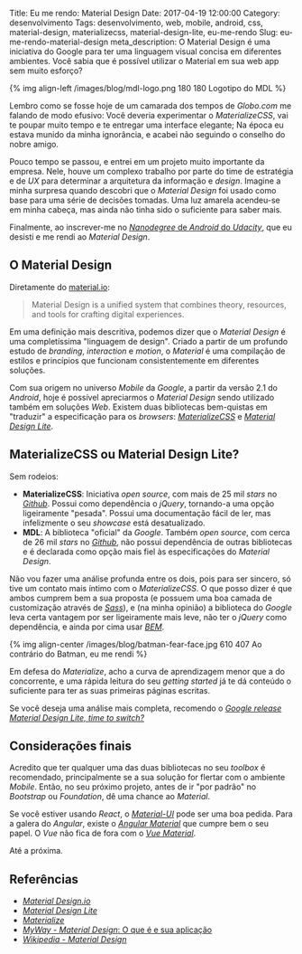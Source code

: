 Title: Eu me rendo: Material Design
Date: 2017-04-19 12:00:00
Category: desenvolvimento
Tags: desenvolvimento, web, mobile, android, css, material-design, materializecss, material-design-lite, eu-me-rendo
Slug: eu-me-rendo-material-design
meta_description: O Material Design é uma iniciativa do Google para ter uma linguagem visual concisa em diferentes ambientes. Você sabia que é possível utilizar o Material em sua web app sem muito esforço?

{% img align-left /images/blog/mdl-logo.png 180 180 Logotipo do MDL %}

Lembro como se fosse hoje de um camarada dos tempos de *Globo.com* me falando de
modo efusivo: Você deveria experimentar o *MaterializeCSS*, vai te poupar muito
tempo e te entregar uma interface elegante; Na época eu estava munido da minha
ignorância, e acabei não seguindo o conselho do nobre amigo.

<!-- PELICAN_END_SUMMARY -->

Pouco tempo se passou, e entrei em um projeto muito importante da empresa. Nele,
houve um complexo trabalho por parte do time de estratégia e de *UX* para determinar
a arquitetura da informação e *design*. Imagine a minha surpresa quando descobri que o
*Material Design* foi usado como base para uma série de decisões tomadas. Uma luz amarela
acendeu-se em minha cabeça, mas ainda não tinha sido o suficiente para saber mais.

Finalmente, ao inscrever-me no [*Nanodegree* de *Android* do *Udacity*](https://br.udacity.com/course/android-basics-nanodegree-by-google--nd803/ "Android Basics"),
que eu desisti e me rendi ao *Material Design*.

## O Material Design

Diretamente do [material.io](http://material.io "Visite o site oficial"):

> Material Design is a unified system that combines theory, resources, and tools for crafting digital experiences.

Em uma definição mais descritiva, podemos dizer que o *Material Design* é
uma completíssima "linguagem de design". Criado a partir de um profundo estudo de
*branding*, *interaction* e *motion*, o *Material* é uma compilação de estilos
e princípios que funcionam consistentemente em diferentes soluções.

Com sua origem no universo *Mobile* da *Google*, a partir da versão 2.1 do
*Android*, hoje é possível apreciarmos o *Material Design* sendo utilizado
também em soluções *Web*. Existem duas bibliotecas bem-quistas em "traduzir"
a especificação para os *browsers*: [*MaterializeCSS*](http://materializecss.com/ "Leia mais sobre o Materialize")
e [*Material Design Lite*](https://getmdl.io/index.html "Leia mais sobre o MDL").

## MaterializeCSS ou Material Design Lite?

Sem rodeios:

* **MaterializeCSS**: Iniciativa *open source*, com mais de 25 mil *stars* no
[*Github*](https://github.com/dogfalo/materialize/ "Veja o repositório"). Possui como dependência o *jQuery*,
tornando-a uma opção ligeiramente "pesada". Possui uma documentação fácil de ler, mas
infelizmente o seu *showcase* está desatualizado.
* **MDL**: A biblioteca "oficial" da *Google*. Também *open source*, com cerca de 26 mil *stars* no
[*Github*](https://github.com/google/material-design-lite), não possui dependência de outras bibliotecas e é
declarada como opção mais fiel às especificações do *Material Design*.

Não vou fazer uma análise profunda entre os dois, pois para ser sincero, só tive
um contato mais íntimo com o *MaterializeCSS*. O que posso dizer é que ambos
cumprem bem a sua proposta (e possuem uma boa camada de customização através de [*Sass*]({tag}sass "Leia mais sobre Sass")),
e (na minha opinião) a biblioteca do *Google* leva certa vantagem por ser ligeiramente
mais leve, não ter o *jQuery* como dependência, e ainda por cima usar
[*BEM*](http://getbem.com/ "Saiba o que é o BEM e como ele pode te ajudar a escrever CSS").

{% img align-center /images/blog/batman-fear-face.jpg 610 407 Ao contrário do Batman, eu me rendi %}

Em defesa do *Materialize*, acho a curva de aprendizagem menor que a do concorrente,
e uma rápida leitura do seu *getting started* já te dá conteúdo o suficiente para ter
as suas primeiras páginas escritas.

Se você deseja uma análise mais completa, recomendo o [*Google release Material Design Lite, time to switch?*](https://andreapaiola.name/2015-07-materialize-css-vs-material-design-lite/)

## Considerações finais

Acredito que ter qualquer uma das duas bibliotecas no seu *toolbox* é recomendado, principalmente
se a sua solução for flertar com o ambiente *Mobile*. Então, no seu próximo projeto, antes
de ir "por padrão" no *Bootstrap* ou *Foundation*, dê uma chance ao *Material*.

Se você estiver usando *React*, o [*Material-UI*](http://www.material-ui.com/) pode
ser uma boa pedida. Para a galera do *Angular*, existe o [*Angular Material*](https://material.angular.io/)
que cumpre bem o seu papel. O *Vue* não fica de fora com o [*Vue Material*](https://vuematerial.github.io/).

Até a próxima.

## Referências

* [*Material Design.io*](https://material.io/)
* [*Material Design Lite*](https://getmdl.io/)
* [*Materialize*](http://materializecss.com/)
* [*MyWay* - *Material Design*: O que é e sua aplicação](https://www.myway.com.br/material-design-o-que-e-e-sua-aplicacao/)
* [*Wikipedia* - *Material Design*](https://pt.wikipedia.org/wiki/Material_Design)
